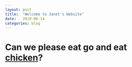```yaml
---
layout: post
title:  "Welcome to Janet's Website"
date:   2019-06-14
categories: blog
---
```

# Can we please eat go and eat [chicken](https://www.kfc.ca/menu/for-sharing)?
